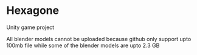 # Hexagone
Unity game project

All blender models cannot be uploaded because github only support upto 100mb file while some of the blender models are upto 2.3 GB
